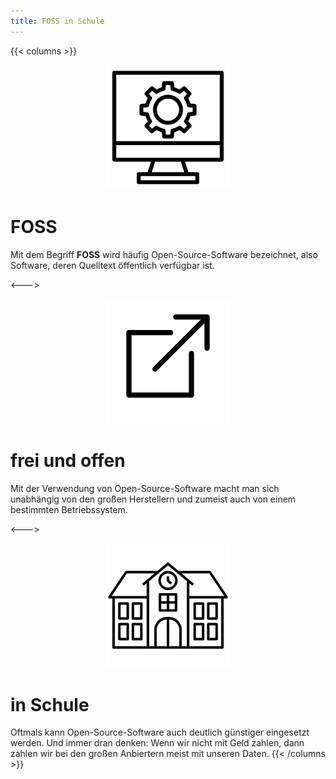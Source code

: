 ```yaml
---
title: FOSS in Schule
---
```


<!-- markdownlint-capture -->
<!-- markdownlint-disable MD033 -->

<!-- markdownlint-restore -->

{{< columns >}} <!-- begin columns block -->

<p align="center">
  <img height="200" src="/images/noun_Software_2336712.svg">
</p>

# FOSS
Mit dem Begriff __FOSS__ wird häufig Open-Source-Software bezeichnet, also Software, deren Quelltext öffentlich verfügbar ist.

<---> <!-- magic sparator, between columns -->

<p align="center">
  <img height="200" src="/images/noun_open_2472908.svg">
</p>

# frei und offen
Mit der Verwendung von Open-Source-Software macht man sich unabhängig von den großen Herstellern und zumeist auch von einem bestimmten Betriebssystem.

<---> <!-- magic sparator, between columns -->

<p align="center">
  <img height="200" src="/images/noun_School_2312209.svg">
</p>

# in Schule
Oftmals kann Open-Source-Software auch deutlich günstiger eingesetzt werden. Und immer dran denken: Wenn wir nicht mit Geld zahlen, dann zahlen wir bei den großen Anbiertern meist mit unseren Daten.
{{< /columns >}}